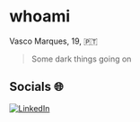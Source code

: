 # whoami
Vasco Marques, 19, :portugal: <br>
> Some dark things going on

## Socials :globe_with_meridians:
[![LinkedIn](https://upload.wikimedia.org/wikipedia/commons/c/c9/Linkedin.svg)](https://www.linkedin.com/in/vascojtmarques/)




